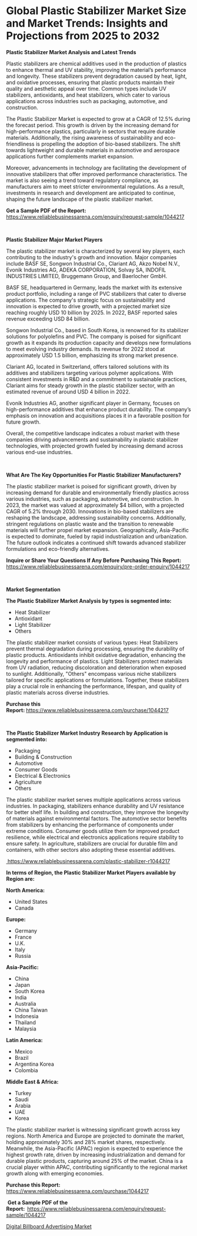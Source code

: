 <p><h1>Global Plastic Stabilizer Market Size and Market Trends: Insights and Projections from 2025 to 2032</h1></p><p><strong>Plastic Stabilizer Market Analysis and Latest Trends</strong></p>
<p><p>Plastic stabilizers are chemical additives used in the production of plastics to enhance thermal and UV stability, improving the material’s performance and longevity. These stabilizers prevent degradation caused by heat, light, and oxidative processes, ensuring that plastic products maintain their quality and aesthetic appeal over time. Common types include UV stabilizers, antioxidants, and heat stabilizers, which cater to various applications across industries such as packaging, automotive, and construction.</p><p>The Plastic Stabilizer Market is expected to grow at a CAGR of 12.5% during the forecast period. This growth is driven by the increasing demand for high-performance plastics, particularly in sectors that require durable materials. Additionally, the rising awareness of sustainability and eco-friendliness is propelling the adoption of bio-based stabilizers. The shift towards lightweight and durable materials in automotive and aerospace applications further complements market expansion.</p><p>Moreover, advancements in technology are facilitating the development of innovative stabilizers that offer improved performance characteristics. The market is also seeing a trend toward regulatory compliance, as manufacturers aim to meet stricter environmental regulations. As a result, investments in research and development are anticipated to continue, shaping the future landscape of the plastic stabilizer market.</p></p>
<p><strong>Get a Sample PDF of the Report:&nbsp;</strong> <a href="https://www.reliablebusinessarena.com/enquiry/request-sample/1044217?utm_campaign=3181&utm_medium=2&utm_source=Github&utm_content=ia&utm_term=31032025&utm_id=plastic-stabilizer">https://www.reliablebusinessarena.com/enquiry/request-sample/1044217</a></p>
<p>&nbsp;</p>
<p><strong>Plastic Stabilizer Major Market Players</strong></p>
<p><p>The plastic stabilizer market is characterized by several key players, each contributing to the industry's growth and innovation. Major companies include BASF SE, Songwon Industrial Co., Clariant AG, Akzo Nobel N.V., Evonik Industries AG, ADEKA CORPORATION, Solvay SA, INDOFIL INDUSTRIES LIMITED, Bruggemann Group, and Baerlocher GmbH.</p><p>BASF SE, headquartered in Germany, leads the market with its extensive product portfolio, including a range of PVC stabilizers that cater to diverse applications. The company's strategic focus on sustainability and innovation is expected to drive growth, with a projected market size reaching roughly USD 10 billion by 2025. In 2022, BASF reported sales revenue exceeding USD 84 billion.</p><p>Songwon Industrial Co., based in South Korea, is renowned for its stabilizer solutions for polyolefins and PVC. The company is poised for significant growth as it expands its production capacity and develops new formulations to meet evolving industry demands. Its revenue for 2022 stood at approximately USD 1.5 billion, emphasizing its strong market presence.</p><p>Clariant AG, located in Switzerland, offers tailored solutions with its additives and stabilizers targeting various polymer applications. With consistent investments in R&D and a commitment to sustainable practices, Clariant aims for steady growth in the plastic stabilizer sector, with an estimated revenue of around USD 4 billion in 2022.</p><p>Evonik Industries AG, another significant player in Germany, focuses on high-performance additives that enhance product durability. The company’s emphasis on innovation and acquisitions places it in a favorable position for future growth.</p><p>Overall, the competitive landscape indicates a robust market with these companies driving advancements and sustainability in plastic stabilizer technologies, with projected growth fueled by increasing demand across various end-use industries.</p></p>
<p>&nbsp;</p>
<p><strong>What Are The Key Opportunities For Plastic Stabilizer Manufacturers?</strong></p>
<p><p>The plastic stabilizer market is poised for significant growth, driven by increasing demand for durable and environmentally friendly plastics across various industries, such as packaging, automotive, and construction. In 2023, the market was valued at approximately $4 billion, with a projected CAGR of 5.2% through 2030. Innovations in bio-based stabilizers are reshaping the landscape, addressing sustainability concerns. Additionally, stringent regulations on plastic waste and the transition to renewable materials will further propel market expansion. Geographically, Asia-Pacific is expected to dominate, fueled by rapid industrialization and urbanization. The future outlook indicates a continued shift towards advanced stabilizer formulations and eco-friendly alternatives.</p></p>
<p><strong>Inquire or Share Your Questions If Any Before Purchasing This Report:</strong> <a href="https://www.reliablebusinessarena.com/enquiry/pre-order-enquiry/1044217?utm_campaign=3181&utm_medium=2&utm_source=Github&utm_content=ia&utm_term=31032025&utm_id=plastic-stabilizer">https://www.reliablebusinessarena.com/enquiry/pre-order-enquiry/1044217</a></p>
<p>&nbsp;</p>
<p><strong>Market Segmentation</strong></p>
<p><strong>The Plastic Stabilizer Market Analysis by types is segmented into:</strong></p>
<p><ul><li>Heat Stabilizer</li><li>Antioxidant</li><li>Light Stabilizer</li><li>Others</li></ul></p>
<p><p>The plastic stabilizer market consists of various types: Heat Stabilizers prevent thermal degradation during processing, ensuring the durability of plastic products. Antioxidants inhibit oxidative degradation, enhancing the longevity and performance of plastics. Light Stabilizers protect materials from UV radiation, reducing discoloration and deterioration when exposed to sunlight. Additionally, "Others" encompass various niche stabilizers tailored for specific applications or formulations. Together, these stabilizers play a crucial role in enhancing the performance, lifespan, and quality of plastic materials across diverse industries.</p></p>
<p><strong>Purchase this Report:&nbsp;</strong><a href="https://www.reliablebusinessarena.com/purchase/1044217?utm_campaign=3181&utm_medium=2&utm_source=Github&utm_content=ia&utm_term=31032025&utm_id=plastic-stabilizer">https://www.reliablebusinessarena.com/purchase/1044217</a></p>
<p>&nbsp;</p>
<p><strong>The Plastic Stabilizer Market Industry Research by Application is segmented into:</strong></p>
<p><ul><li>Packaging</li><li>Building & Construction</li><li>Automotive</li><li>Consumer Goods</li><li>Electrical & Electronics</li><li>Agriculture</li><li>Others</li></ul></p>
<p><p>The plastic stabilizer market serves multiple applications across various industries. In packaging, stabilizers enhance durability and UV resistance for better shelf life. In building and construction, they improve the longevity of materials against environmental factors. The automotive sector benefits from stabilizers by enhancing the performance of components under extreme conditions. Consumer goods utilize them for improved product resilience, while electrical and electronics applications require stability to ensure safety. In agriculture, stabilizers are crucial for durable film and containers, with other sectors also adopting these essential additives.</p></p>
<p><a href="https://www.reliablebusinessarena.com/plastic-stabilizer-r1044217?utm_campaign=3181&utm_medium=2&utm_source=Github&utm_content=ia&utm_term=31032025&utm_id=plastic-stabilizer">&nbsp;https://www.reliablebusinessarena.com/plastic-stabilizer-r1044217</a></p>
<p><strong>In terms of Region, the Plastic Stabilizer Market Players available by Region are:</strong></p>
<p>
    <p> <strong> North America: </strong>
        <ul>
            <li>United States</li>
            <li>Canada</li>
        </ul>
        </p> 
    <p> <strong> Europe: </strong>
        <ul>
            <li>Germany</li>
            <li>France</li>
            <li>U.K.</li>
            <li>Italy</li>
            <li>Russia</li>
        </ul>
        </p> 
    <p> <strong> Asia-Pacific: </strong>
        <ul>
            <li>China</li>
            <li>Japan</li>
            <li>South Korea</li>
            <li>India</li>
            <li>Australia</li>
            <li>China Taiwan</li>
            <li>Indonesia</li>
            <li>Thailand</li>
            <li>Malaysia</li>
        </ul>
        </p> 
    <p> <strong> Latin America: </strong>
        <ul>
            <li>Mexico</li>
            <li>Brazil</li>
            <li>Argentina Korea</li>
            <li>Colombia</li>
        </ul>
        </p> 
    <p> <strong> Middle East & Africa: </strong>
        <ul>
            <li>Turkey</li>
            <li>Saudi</li>
            <li>Arabia</li>
            <li>UAE</li>
            <li>Korea</li>
        </ul>
    </p>
    </p>
<p><p>The plastic stabilizer market is witnessing significant growth across key regions. North America and Europe are projected to dominate the market, holding approximately 30% and 28% market shares, respectively. Meanwhile, the Asia-Pacific (APAC) region is expected to experience the highest growth rate, driven by increasing industrialization and demand for durable plastic products, capturing around 25% of the market. China is a crucial player within APAC, contributing significantly to the regional market growth along with emerging economies.</p></p>
<p><strong>Purchase this Report: </strong><a href="https://www.reliablebusinessarena.com/purchase/1044217?utm_campaign=3181&utm_medium=2&utm_source=Github&utm_content=ia&utm_term=31032025&utm_id=plastic-stabilizer">https://www.reliablebusinessarena.com/purchase/1044217</a></p>
<p>&nbsp;<strong>Get a Sample PDF of the Report:&nbsp;&nbsp;</strong><a href="https://www.reliablebusinessarena.com/enquiry/request-sample/1044217?utm_campaign=3181&utm_medium=2&utm_source=Github&utm_content=ia&utm_term=31032025&utm_id=plastic-stabilizer">https://www.reliablebusinessarena.com/enquiry/request-sample/1044217</a></p>
<p><strong></strong></p>
<p><p><a href="https://github.com/jolinolooman/Market-Research-Report-List-1/blob/main/digital-billboard-advertising-market.md?utm_campaign=3181&utm_medium=2&utm_source=Github&utm_content=ia&utm_term=31032025&utm_id=plastic-stabilizer">Digital Billboard Advertising Market</a></p></p>